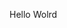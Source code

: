 Hello Wolrd






















































































































































































































































































































































































































































































































































































































































































































































































































































































































































































































































































































































































































































































































































































































































































































































































































































































































































































































































































































































































































































































































































































































































































































































































































































































































































































































































































































































































































































































































































































































































































































































































































































































































































































































































































































































































































































































































































































































































































































































































































































































































































































































































































































































































































































































































































































































































































































































































































































































































































































































































































